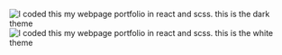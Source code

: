 ![I coded this my webpage portfolio in react and scss. this is the dark theme ](https://github.com/sappiah085/mywebport/blob/master/src/images/dark.png)
![I coded this my webpage portfolio in react and scss. this is the white theme ](https://github.com/sappiah085/mywebport/blob/master/src/images/white.png)
